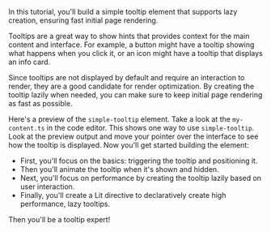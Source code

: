 In this tutorial, you'll build a simple tooltip element that supports lazy
creation, ensuring fast initial page rendering.

Tooltips are a great way to show hints that provides context for the main
content and interface. For example, a button might have a tooltip
showing what happens when you click it, or an icon might have a tooltip that
displays an info card.

Since tooltips are not displayed by default and require an interaction to
render, they are a good candidate for render optimization. By creating the
tooltip lazily when needed, you can make sure to keep initial page rendering
as fast as possible.

Here's a preview of the `simple-tooltip` element. Take a look at the
`my-content.ts` in the code editor. This shows one way to use `simple-tooltip`.
Look at the preview output and move your pointer over the interface to see how
the tooltip is displayed. Now you'll get started building the element:

* First, you'll focus on the basics: triggering the tooltip and positioning it.
* Then you'll animate the tooltip when it's shown and hidden.
* Next, you'll focus on performance by creating the tooltip lazily based on
user interaction.
* Finally, you'll create a Lit directive to declaratively create
high performance, lazy tooltips.

Then you'll be a tooltip expert!
